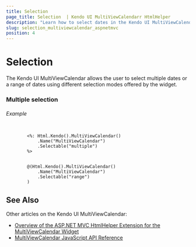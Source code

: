 ```yaml
---
title: Selection 
page_title: Selection  | Kendo UI MultiViewCalendarr HtmlHelper
description: "Learn how to select dates in the Kendo UI MultiViewCalendar widget."
slug: selection_multiviewcalendar_aspnetmvc
position: 4
---
```


# Selection

The Kendo UI MultiViewCalendar allows the user to select multiple dates or a range of dates using different selection modes offered by the widget.

### Multiple selection

###### Example

```tab-ASPX

        <%: Html.Kendo().MultiViewCalendar()
            .Name("MultiViewCalendar")
            .Selectable("multiple")
        %>
```
```tab-Razor

        @(Html.Kendo().MultiViewCalendar()
            .Name("MultiViewCalendar")
            .Selectable("range")
        )
```

## See Also

Other articles on the Kendo UI MultiViewCalendar:

* [Overview of the ASP.NET MVC HtmlHelper Extension for the MultiViewCalendar Widget](/helpers/multiviewcalendar/overview)
* [MultiViewCalendar JavaScript API Reference](http://docs.telerik.com/kendo-ui/api/javascript/ui/multiviewcalendar)